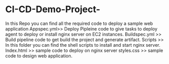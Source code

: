 # CI-CD-Demo-Project-

In this Repo you can find all the required code to deploy a sample web application 
Appspec.yml>> Deploy Pipleine code to give tasks to deploy agent to deploy or install nginx server on EC2 instances.
Buildspec.yml >> Build pipeline code to get build the project and generate artifact.
Scripts >> In this folder you can find the shell scripts to install and start nginx server.
Index.html >> sample code to deploy on nginx server
styles.css >> sample code to design web application.
